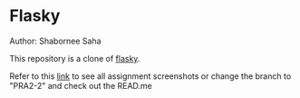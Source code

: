 Flasky
======
Author: Shabornee Saha

This repository is a clone of [flasky](https://github.com/miguelgrinberg/flasky).

Refer to this [link](https://github.com/shaborneee/E444-F2025-PRA2/tree/PRA2_2?tab=readme-ov-file#flasky) to see all assignment screenshots or change the branch to "PRA2-2" and check out the READ.me